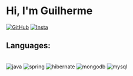 # Hi, I'm Guilherme 
[![GitHub](https://img.shields.io/badge/GitHub-100000?style=for-the-badge&logo=github&logoColor=white)](https://github.com/ggmsbsb) 
[![Insta](https://img.shields.io/badge/Instagram-E4405F?style=for-the-badge&logo=instagram&logoColor=white)](https://www.instagram.com/guilhermembsb/)

## Languages:

<div style="display: inline_block"><br/>
    <img align="center" alt="java" src="https://img.shields.io/badge/Java-ED8B00?style=for-the-badge&logo=openjdk&logoColor=white"/>
    <img align="center" alt="spring" src="https://img.shields.io/badge/Spring-6DB33F?style=for-the-badge&logo=spring&logoColor=white"/>
    <img align="center" alt="hibernate" src="https://img.shields.io/badge/Hibernate-59666C?style=for-the-badge&logo=Hibernate&logoColor=white"/>
    <img align="center" alt="mongodb" src="https://img.shields.io/badge/MongoDB-4EA94B?style=for-the-badge&logo=mongodb&logoColor=white"/>
    <img align="center" alt="mysql" src="https://img.shields.io/badge/MySQL-00000F?style=for-the-badge&logo=mysql&logoColor=white"/>
</div>
